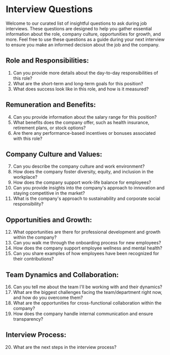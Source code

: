 # Interview Questions

Welcome to our curated list of insightful questions to ask during job interviews. These questions are designed to help you gather essential information about the role, company culture, opportunities for growth, and more. Feel free to use these questions as a guide during your next interview to ensure you make an informed decision about the job and the company.

## Role and Responsibilities:

1. Can you provide more details about the day-to-day responsibilities of this role?
2. What are the short-term and long-term goals for this position?
3. What does success look like in this role, and how is it measured?

## Remuneration and Benefits:

4. Can you provide information about the salary range for this position?
5. What benefits does the company offer, such as health insurance, retirement plans, or stock options?
6. Are there any performance-based incentives or bonuses associated with this role?

## Company Culture and Values:

7. Can you describe the company culture and work environment?
8. How does the company foster diversity, equity, and inclusion in the workplace?
9. How does the company support work-life balance for employees?
10. Can you provide insights into the company's approach to innovation and staying competitive in the market?
11. What is the company's approach to sustainability and corporate social responsibility?

## Opportunities and Growth:

12. What opportunities are there for professional development and growth within the company?
13. Can you walk me through the onboarding process for new employees?
14. How does the company support employee wellness and mental health?
15. Can you share examples of how employees have been recognized for their contributions?

## Team Dynamics and Collaboration:

16. Can you tell me about the team I'll be working with and their dynamics?
17. What are the biggest challenges facing the team/department right now, and how do you overcome them?
18. What are the opportunities for cross-functional collaboration within the company?
19. How does the company handle internal communication and ensure transparency?

## Interview Process:

20. What are the next steps in the interview process?

